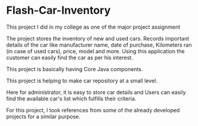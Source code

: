 # Flash-Car-Inventory
This project I did in my college as one of the major project assignment

The project stores the inventory of new and used cars. Records important details of the car like manufacturer name, date of purchase, Kilometers ran (in case of used cars), price, model and more. Using this application the customer can easily find the car as per his interest.

This project is basically having Core Java components.

This project is helping to make car repository at a small level.

Here for administrator, it is easy to store car details and Users can easily find the available car's list which fulfills their criteria.

For this project, I took references from some of the already developed projects for a similar purpose.
